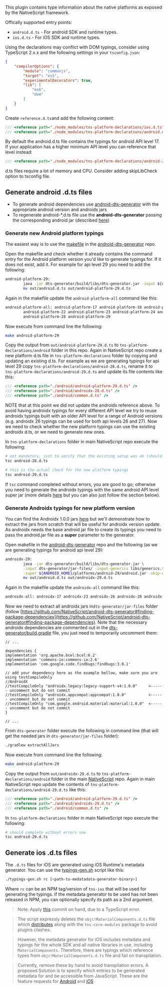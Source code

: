 This plugin contains type information about the native platforms as exposed by the NativeScript framework.

Offically supported entry points:
 - `android.d.ts` - For android SDK and runtime types.
 - `ios.d.ts` - For iOS SDK and runtime types.

Using the declarations may conflict with DOM typings,
consider using TypeScript 2.x.x and the following settings in your `tsconfig.json`:
```JSON
{
    "compilerOptions": {
        "module": "commonjs",
        "target": "es5",
        "experimentalDecorators": true,
        "lib": [
            "es6",
            "dom"
        ]
    }
}
```

Create `reference.d.ts`and add the following content:
```TypeScript
/// <reference path="./node_modules/tns-platform-declarations/ios.d.ts" />
/// <reference path="./node_modules/tns-platform-declarations/android.d.ts" />
```

By default the android.d.ts file contains the typings for android API level 17. If your application has a higher minimum API level you can reference that level instead:
```TypeScript
/// <reference path="./node_modules/tns-platform-declarations/android-24.d.ts" />
```

d.ts files require a lot of memory and CPU. Consider adding skipLibCheck option to tsconfig file.

## Generate android .d.ts files
* To generate android dependencies use [android-dts-generator](https://github.com/NativeScript/android-dts-generator) with the appropriate android version and androidx jars
* To regenerate android-*.d.ts file use the **android-dts-generator** passing the corresponding android jar (described [here](https://github.com/NativeScript/android-dts-generator/blob/master/README.md#generate-definitons-for-android-sdk))

### Generate new Android platform typings
The easiest way is to use the [makefile](https://github.com/NativeScript/android-dts-generator/blob/master/Makefile) in the [android-dts-generator](https://github.com/NativeScript/android-dts-generator) repo.

Open the makefile and check whether it already contains the command entry for the Android platform version you'd like to generate typings for. If it does not exist, add it. For example for api level 29 you need to add the following:
``` bash
android-platform-29:
        java -jar dts-generator/build/libs/dts-generator.jar -input ${ANDROID_HOME}/platforms/android-29/android.jar
        mv out/android.d.ts out/android-platform-29.d.ts
```

Again in the makefile update the `android-platform-all` command like this:
``` bash
android-platform-all: android-platform-17 android-platform-18 android-platform-19 android-platform-20 android-platform-21 \
        android-platform-22 android-platform-23 android-platform-24 android-platform-25 android-platform-26 android-platform-27 \
        android-platform-28 android-platform-29
```
Now execute from command line the following:
``` bash
make android-platform-29
```

Copy the output from `out/android-platform-29.d.ts` to `tns-platform-declarations/android` folder in this repo.
Again in NativeScript repo create a new platform d.ts file in `tns-platform-declarations` folder by copying and updating an existing d.ts. For example as we are generating typings for api level 29 copy `tns-platform-declarations/android-28.d.ts`, rename it to `tns-platform-declarations/android-29.d.ts` and update its file contents like this:
``` ts
/// <reference path="./android/android-platform-29.d.ts" />
/// <reference path="./android/androidx-28.d.ts" />
/// <reference path="./android/common.d.ts" />
```

NOTE that at this point we did not update the androidx reference above. To avoid having androidx typings for every different API level we try to reuse androidx typings built with an older API level for a range of Android versions (e.g. androidx 26 typings can be used for both api levels 26 and 27). Now we need to check whether the new platform typings can use the existing androidx d.ts, or we need to generate new ones.

In `tns-platform-declarations` folder in main NativeScript repo execute the following:
``` bash
# not mandatory, just to verify that the existing setup was ok (should complete without errors)
tsc android-28.d.ts

# this is the actual check for the new platform typings
tsc android-29.d.ts
```

If `tsc` command completed without errors, you are good to go; otherwise you need to generate the androidx typings with the same android API level super jar (more details [here](https://github.com/NativeScript/android-dts-generator#android-support-specifics) but you can also just follow the section below). 

### Generate Androidx typings for new platform version
You can find the Androidx 1.0.0 jars [here](https://github.com/NativeScript/android-dts-generator/tree/master/libs/androidx/1.0.0) but we'll demonstrate how to extract the jars from scratch that will be useful for androidx version update. As androidx needs the base android jar file to create its typings you need to pass the android.jar file as a **super** parameter to the generator.

Open makefile in the [android-dts-generator](https://github.com/NativeScript/android-dts-generator) repo and the following (as we are generating typings for android api level 29):
``` bash
androidx-29:
		java -jar dts-generator/build/libs/dts-generator.jar \
		-input dts-generator/jar-files/ -input-generics libs/generics.txt \
		-super ${ANDROID_HOME}/platforms/android-29/android.jar -skip-declarations
		mv out/android.d.ts out/androidx-29.d.ts
```
Again in the makefile update the `androidx-all` command like this:
``` bash
androidx-all: androidx-17 androidx-23 androidx-26 androidx-28 androidx-29
```
Now we need to extract all androidx jars in`dts-generator/jar-files` folder (follow [https://github.com/NativeScript/android-dts-generator#finding-package-dependencies](https://github.com/NativeScript/android-dts-generator#finding-package-dependencies). Note that the necessary androidx dependencies are commented out in the [dts-generator/build.gradle](https://github.com/NativeScript/android-dts-generator/blob/master/dts-generator/build.gradle) file, you just need to temporarily uncomment them:
```
// ...

dependencies {
implementation 'org.apache.bcel:bcel:6.2'
implementation 'commons-io:commons-io:2.6'
implementation 'com.google.code.findbugs:findbugs:3.0.1'

// add your dependency here as the example bellow, make sure you are using testCompileOnly
//AndroidX
//testCompileOnly "androidx.legacy:legacy-support-v4:1.0.0" 	<------ uncomment but do not commit
//testCompileOnly "androidx.appcompat:appcompat:1.0.0" 			<------ uncomment but do not commit
//testCompileOnly "com.google.android.material:material:1.0.0" 	<------ uncomment but do not commit
}

// ...
```
From `dts-generator` folder execute the following in command line (that will get the needed jars in `dts-generator/jar-files` folder):
``` bash
./gradlew extractAllJars
```

Now execute from command line the following:
``` bash
make android-platform-29
```
Copy the output from `out/androidx-29.d.ts` to `tns-platform-declarations/android` folder in the main [NativeScript](https://github.com/NativeScript/NativeScript) repo. Again in main NativeScript repo update the contents of `tns-platform-declarations/android-29.d.ts` like this:
``` ts
/// <reference path="./android/android-platform-29.d.ts" />
/// <reference path="./android/androidx-29.d.ts" />
/// <reference path="./android/common.d.ts" />
```

In `tns-platform-declarations` folder in main NativeScript repo execute the following:
``` bash
# should complete without errors now
tsc android-29.d.ts
```

## Generate ios .d.ts files

The `.d.ts` files for iOS are generated using iOS Runtime's metadata generator. You can use the [typings-gen.sh](./typings-gen.sh) script like this:

```BASH
./typings-gen.sh rc [<path-to-medatadata-generator-binary>]
```
Where `rc` can be an NPM tag/version of `tns-ios` that will be used for generating the typings. If the metadata generator to be used has not been released in NPM, you can optionally specify its path as a 2nd argument.

> Note: Apply [this](https://github.com/NativeScript/NativeScript/commit/45b4b061e470c19cdc582f220ee86fd3169269a0) commit on hand, due to a TypeScript error.

> The script expressly deletes the `objc!MaterialComponents.d.ts` file which [distributes](https://github.com/NativeScript/NativeScript/pull/7480) along with the `tns-core-modules` package to avoid plugins clashes.

> However, the metadata generator for iOS includes metadata and typings for the whole SDK and all native libraries in use, including `MaterialComponents`. Therefore, there are typings which reference types from `objc!MaterialComponents.d.ts` file and fail on transpilation.

> Currently, remove these by hand to avoid transpilation errors. A proposed Solution is to specify which entries to be generated metadata for and be accessible from JavaScript. These are the feature requests for [Android](https://github.com/NativeScript/android-runtime/issues/1485) and [iOS](https://github.com/NativeScript/ios-runtime/issues/1209)
